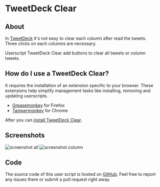 # TweetDeck Clear

## About

In [TweetDeck](https://tweetdeck.twitter.com/) it's not easy to clear each column after read the tweets. Three clicks on each columns are necessary.

Userscript TweetDeck Clear add buttons to clear all tweets or column tweets.

## How do I use a TweetDeck Clear?

It requires the installation of an extension specific to your browser. These extensions help simplify management tasks like installing, removing and updating userscripts.

- [Greasemonkey](https://addons.mozilla.org/fr/firefox/addon/greasemonkey/) for Firefox
- [Tampermonkey](https://chrome.google.com/webstore/detail/tampermonkey/dhdgffkkebhmkfjojejmpbldmpobfkfo) for Chrome

After you can [install TweetDeck Clear](https://raw.githubusercontent.com/b1nj/userscripts/master/TweetDeck_Clear.user.js).

## Screenshots

![screenshot all](https://raw.githubusercontent.com/b1nj/userscripts/master/screenshots/TweetDeck_Clear_1.jpg) ![screenshot column](https://raw.githubusercontent.com/b1nj/userscripts/master/screenshots/TweetDeck_Clear_2.jpg)

## Code

The source code of this user script is hosted on [GitHub](https://github.com/b1nj/userscripts). Feel free to report any issues there or submit a pull request right away.